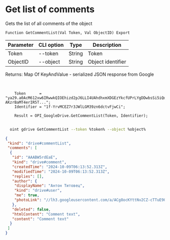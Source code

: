 ﻿---
sidebar_position: 3
---

# Get list of comments
 Gets the list of all comments of the object



`Function GetCommentList(Val Token, Val ObjectID) Export`

  | Parameter | CLI option | Type | Description |
  |-|-|-|-|
  | Token | --token | String | Token |
  | ObjectID | --object | String | Object identifier |

  
  Returns:  Map Of KeyAndValue - serialized JSON response from Google

<br/>




```bsl title="Code example"
    Token      = "ya29.a0AcM612xw6IRwwkQIOEhizd2pJ6LLI4UAhdhxmXDGEzYkcfUPrLYgDDwbsSi5iQdc78WPs_1_Qor5KipuV6mAIvr6z-AKzrBaMT4erIR5T...";
    Identifier = "1f-YrvMCEZ7r3JWlLGM39zn6dctvFjwCi";

    Result = OPI_GoogleDrive.GetCommentList(Token, Identifier);
```



```sh title="CLI command example"
    
  oint gdrive GetCommentList --token %token% --object %object%

```

```json title="Result"
{
 "kind": "drive#commentList",
 "comments": [
  {
   "id": "AAABW5rdEaE",
   "kind": "drive#comment",
   "createdTime": "2024-10-09T06:13:52.313Z",
   "modifiedTime": "2024-10-09T06:13:52.313Z",
   "replies": [],
   "author": {
    "displayName": "Антон Титовец",
    "kind": "drive#user",
    "me": true,
    "photoLink": "//lh3.googleusercontent.com/a/ACg8ocKYttNv2CZ-cTTuE90Zmht_PwnGc0YnjM1IUllXsTVORfZFVPU=s50-c-k-no"
   },
   "deleted": false,
   "htmlContent": "Comment text",
   "content": "Comment text"
  }
 ]
}
```
